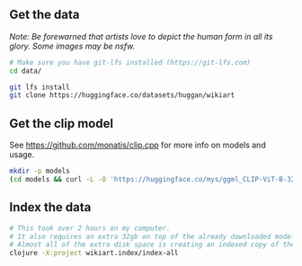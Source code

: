 


## Get the data

_Note: Be forewarned that artists love to depict the human form in all its glory. Some images may be nsfw._

```sh
# Make sure you have git-lfs installed (https://git-lfs.com)
cd data/

git lfs install
git clone https://huggingface.co/datasets/huggan/wikiart

```

## Get the clip model

See https://github.com/monatis/clip.cpp for more info on models and usage.

```sh
mkdir -p models
(cd models && curl -L -O 'https://huggingface.co/mys/ggml_CLIP-ViT-B-32-laion2B-s34B-b79K/resolve/main/CLIP-ViT-B-32-laion2B-s34B-b79K_ggml-model-f16.gguf')
```


## Index the data

```sh
# This took over 2 hours on my computer.
# It also requires an extra 32gb on top of the already downloaded models and data.
# Almost all of the extra disk space is creating an indexed copy of the wikiart image data.
clojure -X:project wikiart.index/index-all
```

